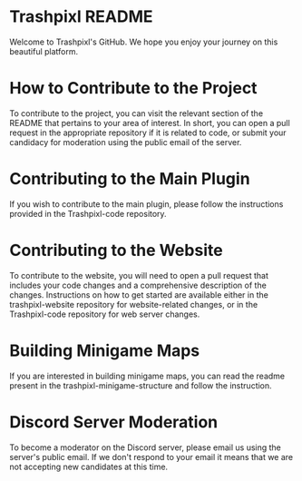# Trashpixl README

Welcome to Trashpixl's GitHub. We hope you enjoy your journey on this beautiful platform.

# How to Contribute to the Project

To contribute to the project, you can visit the relevant section of the README that pertains to your area of interest. In short, you can open a pull request in the appropriate repository if it is related to code, or submit your candidacy for moderation using the public email of the server.

# Contributing to the Main Plugin
If you wish to contribute to the main plugin, please follow the instructions provided in the Trashpixl-code repository.

# Contributing to the Website
To contribute to the website, you will need to open a pull request that includes your code changes and a comprehensive description of the changes. Instructions on how to get started are available either in the trashpixl-website repository for website-related changes, or in the Trashpixl-code repository for web server changes.

# Building Minigame Maps
If you are interested in building minigame maps, you can read the readme present in the trashpixl-minigame-structure and follow the instruction.

# Discord Server Moderation
To become a moderator on the Discord server, please email us using the server's public email. If we don't respond to your email it means that we are not accepting new candidates at this time.
